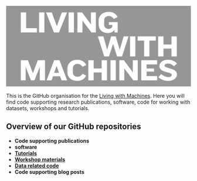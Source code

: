 
![Living with Machines logo](../lwm_logo_cropped.png)

This is the GitHub organisation for the [Living with Machines](https://livingwithmachines.ac.uk/). Here you will find code supporting research publications, software, code for working with datasets, workshops and tutorials.

## Overview of our GitHub repositories 

- **Code supporting publications** 
- **software** 
- [**Tutorials**](https://github.com/search?q=topic%3Atutorial+org%3ALiving-with-machines+fork%3Atrue) 
- [**Workshop materials**](https://github.com/search?q=topic%3Aworkshop+org%3ALiving-with-machines+fork%3Atrue)
- [**Data related code**](https://github.com/search?q=topic%3Adataset+org%3ALiving-with-machines&type=Repositories) 
- **Code supporting blog posts**
